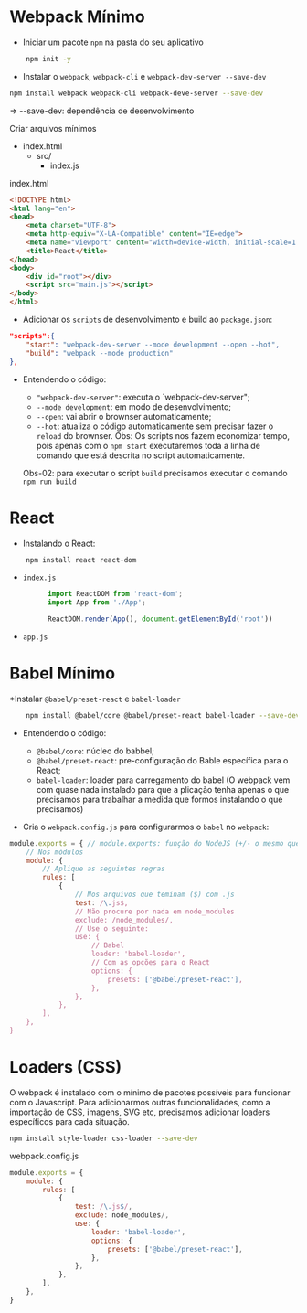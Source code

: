 # Webpack Mínimo

* Iniciar um pacote `npm` na pasta do seu aplicativo
```bash
    npm init -y
```

* Instalar o `webpack`, `webpack-cli` e `webpack-dev-server --save-dev`

```bash
npm install webpack webpack-cli webpack-deve-server --save-dev
```
=> --save-dev: dependência  de desenvolvimento

Criar arquivos mínimos

- index.html
  - src/
    - index.js
  
index.html
```html
<!DOCTYPE html>
<html lang="en">
<head>
    <meta charset="UTF-8">
    <meta http-equiv="X-UA-Compatible" content="IE=edge">
    <meta name="viewport" content="width=device-width, initial-scale=1.0">
    <title>React</title>
</head>
<body>
    <div id="root"></div>
    <script src="main.js"></script>
</body>
</html>
```

* Adicionar os `scripts` de desenvolvimento e build ao `package.json`:
```json
"scripts":{
    "start": "webpack-dev-server --mode development --open --hot",
    "build": "webpack --mode production"
},
```
* Entendendo o código:
  * `"webpack-dev-server"`: executa o `webpack-dev-server";
  * `--mode development`: em modo de desenvolvimento;
  * `--open`: vai abrir o brownser automaticamente;
  * `--hot`: atualiza o código automaticamente sem precisar fazer o `reload` do brownser.
  Obs: Os scripts nos fazem economizar tempo, pois apenas com o `npm start` executaremos toda a linha de comando que está descrita no script automaticamente.

  Obs-02: para executar o script `build` precisamos executar o comando `npm run build`


# React
* Instalando o React: 
```bash
    npm install react react-dom
```

* `index.js`
  ```js
        import ReactDOM from 'react-dom';
        import App from './App';

        ReactDOM.render(App(), document.getElementById('root'))
  ```

* `app.js`

# Babel Mínimo
*Instalar `@babel/preset-react` e `babel-loader`

```bash
    npm install @babel/core @babel/preset-react babel-loader --save-dev
```
* Entendendo o código:
  * `@babel/core`: núcleo do babbel;
  * `@babel/preset-react`: pre-configuração do Bable específica para o React;
  * `babel-loader`: loader para carregamento do babel (O webpack vem com quase nada instalado para que a plicação tenha apenas o que precisamos para trabalhar a medida que formos instalando o que precisamos)

* Cria o `webpack.config.js` para configurarmos o `babel` no `webpack`:

```js
module.exports = { // module.exports: função do NodeJS (+/- o mesmo que export default)
    // Nos módulos
    module: {
        // Aplique as seguintes regras
        rules: [
            {
                // Nos arquivos que teminam ($) com .js
                test: /\.js$,
                // Não procure por nada em node_modules
                exclude: /node_modules/,
                // Use o seguinte:
                use: {
                    // Babel
                    loader: 'babel-loader',
                    // Com as opções para o React
                    options: {
                        presets: ['@babel/preset-react'],
                    },
                },
            },
        ],
    },
}
```

# Loaders (CSS)
O webpack é instalado com o mínimo de pacotes possíveis para funcionar com o Javascript. Para adicionarmos outras funcionalidades, como a importação de CSS, imagens, SVG etc, precisamos adicionar loaders específicos para cada situação.
```bash
npm install style-loader css-loader --save-dev
```
webpack.config.js

```js
module.exports = {
    module: {
        rules: [
            {
                test: /\.js$/,
                exclude: node_modules/,
                use: {
                    loader: 'babel-loader',
                    options: {
                        presets: ['@babel/preset-react'],
                    },
                },
            },
        ],
    },
}
```
  


